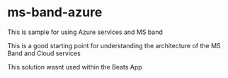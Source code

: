 # ms-band-azure
This is sample for using Azure services and MS band

This is a good starting point for understanding the architecture of the MS Band and Cloud services

This solution wasnt used within the Beats App
